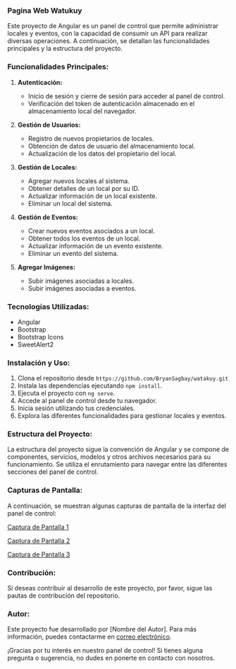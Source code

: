 ### Pagina Web Watukuy

Este proyecto de Angular es un panel de control que permite administrar locales y eventos, con la capacidad de consumir un API para realizar diversas operaciones. A continuación, se detallan las funcionalidades principales y la estructura del proyecto.

### Funcionalidades Principales:

1. **Autenticación:**
   - Inicio de sesión y cierre de sesión para acceder al panel de control.
   - Verificación del token de autenticación almacenado en el almacenamiento local del navegador.

2. **Gestión de Usuarios:**
   - Registro de nuevos propietarios de locales.
   - Obtención de datos de usuario del almacenamiento local.
   - Actualización de los datos del propietario del local.

3. **Gestión de Locales:**
   - Agregar nuevos locales al sistema.
   - Obtener detalles de un local por su ID.
   - Actualizar información de un local existente.
   - Eliminar un local del sistema.

4. **Gestión de Eventos:**
   - Crear nuevos eventos asociados a un local.
   - Obtener todos los eventos de un local.
   - Actualizar información de un evento existente.
   - Eliminar un evento del sistema.

5. **Agregar Imágenes:**
   - Subir imágenes asociadas a locales.
   - Subir imágenes asociadas a eventos.

### Tecnologías Utilizadas:

- Angular
- Bootstrap
- Bootstrap Icons
- SweetAlert2

### Instalación y Uso:

1. Clona el repositorio desde ```https://github.com/BryanSagbay/watakuy.git  ```
2. Instala las dependencias ejecutando `npm install`.
3. Ejecuta el proyecto con `ng serve`.
4. Accede al panel de control desde tu navegador.
5. Inicia sesión utilizando tus credenciales.
6. Explora las diferentes funcionalidades para gestionar locales y eventos.

### Estructura del Proyecto:

La estructura del proyecto sigue la convención de Angular y se compone de componentes, servicios, modelos y otros archivos necesarios para su funcionamiento. Se utiliza el enrutamiento para navegar entre las diferentes secciones del panel de control.

### Capturas de Pantalla:

A continuación, se muestran algunas capturas de pantalla de la interfaz del panel de control:

[Captura de Pantalla 1](enlace_a_la_captura_1)

[Captura de Pantalla 2](enlace_a_la_captura_2)

[Captura de Pantalla 3](enlace_a_la_captura_3)

### Contribución:

Si deseas contribuir al desarrollo de este proyecto, por favor, sigue las pautas de contribución del repositorio.

### Autor:

Este proyecto fue desarrollado por [Nombre del Autor]. Para más información, puedes contactarme en [correo electrónico](correo@ejemplo.com).

¡Gracias por tu interés en nuestro panel de control! Si tienes alguna pregunta o sugerencia, no dudes en ponerte en contacto con nosotros.
